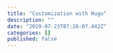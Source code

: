 ```yaml
---
title: "Customization with Hugo"
description: ""
date: "2019-07-23T07:28:07.442Z"
categories: []
published: false
---
```



